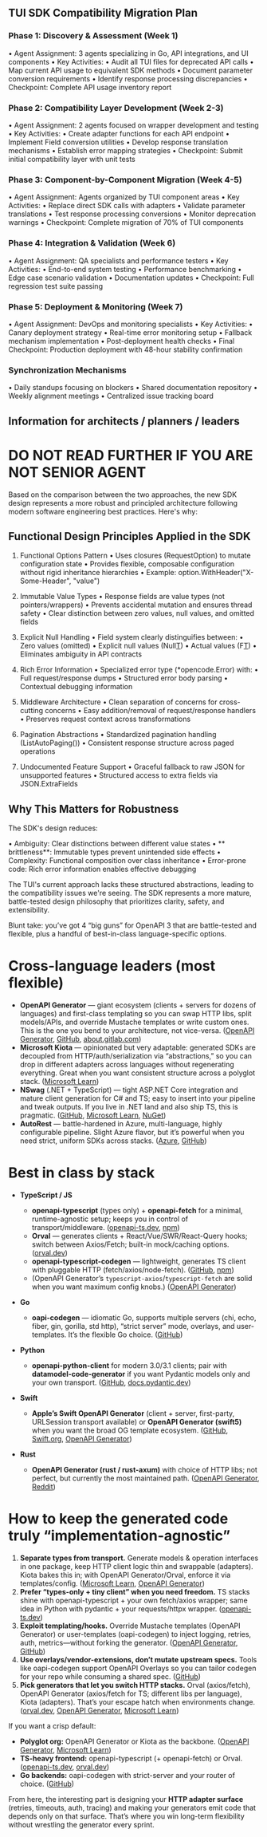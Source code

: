 
## TUI SDK Compatibility Migration Plan

### Phase 1: Discovery & Assessment (Week 1)

• Agent Assignment: 3 agents specializing in Go, API integrations, and UI components
• Key Activities:
 • Audit all TUI files for deprecated API calls
 • Map current API usage to equivalent SDK methods
 • Document parameter conversion requirements
 • Identify response processing discrepancies
• Checkpoint: Complete API usage inventory report

### Phase 2: Compatibility Layer Development (Week 2-3)

• Agent Assignment: 2 agents focused on wrapper development and testing
• Key Activities:
 • Create adapter functions for each API endpoint
 • Implement Field conversion utilities
 • Develop response translation mechanisms
 • Establish error mapping strategies
• Checkpoint: Submit initial compatibility layer with unit tests

### Phase 3: Component-by-Component Migration (Week 4-5)

• Agent Assignment: Agents organized by TUI component areas
• Key Activities:
 • Replace direct SDK calls with adapters
 • Validate parameter translations
 • Test response processing conversions
 • Monitor deprecation warnings
• Checkpoint: Complete migration of 70% of TUI components

### Phase 4: Integration & Validation (Week 6)

• Agent Assignment: QA specialists and performance testers
• Key Activities:
 • End-to-end system testing
 • Performance benchmarking
 • Edge case scenario validation
 • Documentation updates
• Checkpoint: Full regression test suite passing

### Phase 5: Deployment & Monitoring (Week 7)

• Agent Assignment: DevOps and monitoring specialists
• Key Activities:
 • Canary deployment strategy
 • Real-time error monitoring setup
 • Fallback mechanism implementation
 • Post-deployment health checks
• Final Checkpoint: Production deployment with 48-hour stability confirmation

### Synchronization Mechanisms

• Daily standups focusing on blockers
• Shared documentation repository
• Weekly alignment meetings
• Centralized issue tracking board



## Information for architects / planners / leaders

# DO NOT READ FURTHER IF YOU ARE NOT SENIOR AGENT


Based on the comparison between the two approaches, the new SDK design represents a more robust and principled architecture following modern software engineering best practices. Here's why:

## Functional Design Principles Applied in the SDK

1. Functional Options Pattern
 • Uses closures (RequestOption) to mutate configuration state
 • Provides flexible, composable configuration without rigid inheritance hierarchies
 • Example: option.WithHeader("X-Some-Header", "value")
2. Immutable Value Types
 • Response fields are value types (not pointers/wrappers)
 • Prevents accidental mutation and ensures thread safety
 • Clear distinction between zero values, null values, and omitted fields
3. Explicit Null Handling
 • Field system clearly distinguifies between:
  • Zero values (omitted)
  • Explicit null values (Null[T]())
  • Actual values (F[T]())
 • Eliminates ambiguity in API contracts
4. Rich Error Information
 • Specialized error type (*opencode.Error) with:
  • Full request/response dumps
  • Structured error body parsing
  • Contextual debugging information

5. Middleware Architecture
 • Clean separation of concerns for cross-cutting concerns
 • Easy addition/removal of request/response handlers
 • Preserves request context across transformations
6. Pagination Abstractions
 • Standardized pagination handling (ListAutoPaging())
 • Consistent response structure across paged operations
7. Undocumented Feature Support
 • Graceful fallback to raw JSON for unsupported features
 • Structured access to extra fields via JSON.ExtraFields


## Why This Matters for Robustness

The SDK's design reduces:

• Ambiguity: Clear distinctions between different value states
• ** brittleness**: Immutable types prevent unintended side effects
• Complexity: Functional composition over class inheritance
• Error-prone code: Rich error information enables effective debugging

The TUI's current approach lacks these structured abstractions, leading to the compatibility issues we're seeing. The SDK represents a more mature, battle-tested design philosophy that prioritizes clarity,
safety, and extensibility.

Blunt take: you’ve got 4 “big guns” for OpenAPI 3 that are battle-tested and flexible, plus a handful of best-in-class language-specific options.

# Cross-language leaders (most flexible)

* **OpenAPI Generator** — giant ecosystem (clients + servers for dozens of languages) and first-class templating so you can swap HTTP libs, split models/APIs, and override Mustache templates or write custom ones. This is the one you bend to your architecture, not vice-versa. ([OpenAPI Generator][1], [GitHub][2], [about.gitlab.com][3])
* **Microsoft Kiota** — opinionated but very adaptable: generated SDKs are decoupled from HTTP/auth/serialization via “abstractions,” so you can drop in different adapters across languages without regenerating everything. Great when you want consistent structure across a polyglot stack. ([Microsoft Learn][4])
* **NSwag** (.NET + TypeScript) — tight ASP.NET Core integration and mature client generation for C# and TS; easy to insert into your pipeline and tweak outputs. If you live in .NET land and also ship TS, this is pragmatic. ([GitHub][5], [Microsoft Learn][6], [NuGet][7])
* **AutoRest** — battle-hardened in Azure, multi-language, highly configurable pipeline. Slight Azure flavor, but it’s powerful when you need strict, uniform SDKs across stacks. ([Azure][8], [GitHub][9])

# Best in class by stack

* **TypeScript / JS**

  * **openapi-typescript** (types only) + **openapi-fetch** for a minimal, runtime-agnostic setup; keeps you in control of transport/middleware. ([openapi-ts.dev][10], [npm][11])
  * **Orval** — generates clients + React/Vue/SWR/React-Query hooks; switch between Axios/Fetch; built-in mock/caching options. ([orval.dev][12])
  * **openapi-typescript-codegen** — lightweight, generates TS client with pluggable HTTP (fetch/axios/node-fetch). ([GitHub][13], [npm][14])
  * (OpenAPI Generator’s `typescript-axios`/`typescript-fetch` are solid when you want maximum config knobs.) ([OpenAPI Generator][15])
* **Go**

  * **oapi-codegen** — idiomatic Go, supports multiple servers (chi, echo, fiber, gin, gorilla, std http), “strict server” mode, overlays, and user-templates. It’s the flexible Go choice. ([GitHub][16])
* **Python**

  * **openapi-python-client** for modern 3.0/3.1 clients; pair with **datamodel-code-generator** if you want Pydantic models only and your own transport. ([GitHub][17], [docs.pydantic.dev][18])
* **Swift**

  * **Apple’s Swift OpenAPI Generator** (client + server, first-party, URLSession transport available) or **OpenAPI Generator (swift5)** when you want the broad OG template ecosystem. ([GitHub][19], [Swift.org][20], [OpenAPI Generator][21])
* **Rust**

  * **OpenAPI Generator (rust / rust-axum)** with choice of HTTP libs; not perfect, but currently the most maintained path. ([OpenAPI Generator][22], [Reddit][23])

# How to keep the generated code truly “implementation-agnostic”

1. **Separate types from transport.** Generate models & operation interfaces in one package, keep HTTP client logic thin and swappable (adapters). Kiota bakes this in; with OpenAPI Generator/Orval, enforce it via templates/config. ([Microsoft Learn][4], [OpenAPI Generator][24])
2. **Prefer “types-only + tiny client” when you need freedom.** TS stacks shine with openapi-typescript + your own fetch/axios wrapper; same idea in Python with pydantic + your requests/httpx wrapper. ([openapi-ts.dev][10])
3. **Exploit templating/hooks.** Override Mustache templates (OpenAPI Generator) or user-templates (oapi-codegen) to inject logging, retries, auth, metrics—without forking the generator. ([OpenAPI Generator][24], [GitHub][16])
4. **Use overlays/vendor-extensions, don’t mutate upstream specs.** Tools like oapi-codegen support OpenAPI Overlays so you can tailor codegen for your repo while consuming a shared spec. ([GitHub][16])
5. **Pick generators that let you switch HTTP stacks.** Orval (axios/fetch), OpenAPI Generator (axios/fetch for TS; different libs per language), Kiota (adapters). That’s your escape hatch when environments change. ([orval.dev][25], [OpenAPI Generator][15], [Microsoft Learn][4])

If you want a crisp default:

* **Polyglot org:** OpenAPI Generator or Kiota as the backbone. ([OpenAPI Generator][1], [Microsoft Learn][4])
* **TS-heavy frontend:** openapi-typescript (+ openapi-fetch) or Orval. ([openapi-ts.dev][10], [orval.dev][12])
* **Go backends:** oapi-codegen with strict-server and your router of choice. ([GitHub][16])

From here, the interesting part is designing your **HTTP adapter surface** (retries, timeouts, auth, tracing) and making your generators emit code that depends only on that surface. That’s where you win long-term flexibility without wrestling the generator every sprint.

[1]: https://openapi-generator.tech/docs/generators/?utm_source=chatgpt.com "Generators List"
[2]: https://github.com/OpenAPITools/openapi-generator?utm_source=chatgpt.com "OpenAPITools/openapi-generator"
[3]: https://gitlab.com/OpenAPITools/openapi-generator/-/blob/master/docs/customization.md?utm_source=chatgpt.com "docs/customization.md - OpenAPITools / openapi-generator"
[4]: https://learn.microsoft.com/en-us/openapi/kiota/abstractions?utm_source=chatgpt.com "Kiota abstractions"
[5]: https://github.com/RicoSuter/NSwag?utm_source=chatgpt.com "RicoSuter/NSwag: The Swagger/OpenAPI toolchain for . ..."
[6]: https://learn.microsoft.com/en-us/aspnet/core/tutorials/getting-started-with-nswag?view=aspnetcore-8.0&utm_source=chatgpt.com "Get started with NSwag and ASP.NET Core"
[7]: https://www.nuget.org/packages/NSwag.CodeGeneration.TypeScript/?utm_source=chatgpt.com "NSwag.CodeGeneration.TypeScript 14.5.0"
[8]: https://azure.github.io/autorest/introduction.html?utm_source=chatgpt.com "Introduction to AutoRest - Azure documentation"
[9]: https://github.com/Azure/autorest/blob/main/docs/generate/how-autorest-generates-code-from-openapi.md?utm_source=chatgpt.com "how-autorest-generates-code-from-openapi.md"
[10]: https://openapi-ts.dev/?utm_source=chatgpt.com "OpenAPI TypeScript"
[11]: https://www.npmjs.com/package/openapi-typescript?utm_source=chatgpt.com "openapi-typescript"
[12]: https://orval.dev/?utm_source=chatgpt.com "orval - Restful client generator"
[13]: https://github.com/ferdikoomen/openapi-typescript-codegen?utm_source=chatgpt.com "ferdikoomen/openapi-typescript-codegen"
[14]: https://www.npmjs.com/package/openapi-typescript-codegen/v/0.14.0?utm_source=chatgpt.com "openapi-typescript-codegen - npm"
[15]: https://openapi-generator.tech/docs/generators/typescript-axios?utm_source=chatgpt.com "Documentation for the typescript-axios Generator"
[16]: https://github.com/oapi-codegen/oapi-codegen "GitHub - oapi-codegen/oapi-codegen: Generate Go client and server boilerplate from OpenAPI 3 specifications"
[17]: https://github.com/openapi-generators/openapi-python-client?utm_source=chatgpt.com "Generate modern Python clients from OpenAPI"
[18]: https://docs.pydantic.dev/latest/integrations/datamodel_code_generator/?utm_source=chatgpt.com "datamodel-code-generator"
[19]: https://github.com/apple/swift-openapi-generator?utm_source=chatgpt.com "apple/swift-openapi-generator - GitHub"
[20]: https://swift.org/blog/introducing-swift-openapi-generator/?utm_source=chatgpt.com "Introducing Swift OpenAPI Generator - Swift.org"
[21]: https://openapi-generator.tech/docs/generators/swift5/?utm_source=chatgpt.com "Documentation for the swift5 Generator"
[22]: https://openapi-generator.tech/docs/generators/rust/?utm_source=chatgpt.com "Documentation for the rust Generator"
[23]: https://www.reddit.com/r/rust/comments/1gbtmci/openapi_codegen_tool_for_rust_server_and_client/?utm_source=chatgpt.com "OpenAPI codegen tool for Rust server and client? - Reddit"
[24]: https://openapi-generator.tech/docs/templating/?utm_source=chatgpt.com "Using Templates"
[25]: https://orval.dev/reference/configuration/output?utm_source=chatgpt.com "Configuration: Output"

